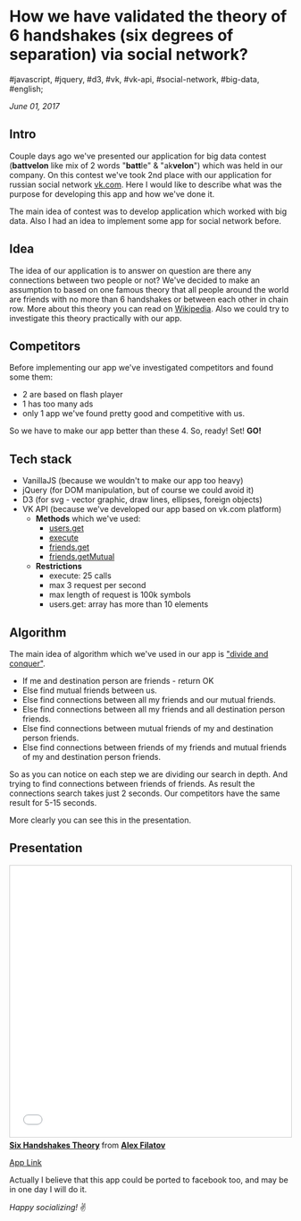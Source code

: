# How we have validated the theory of 6 handshakes (six degrees of separation) via social network?

#javascript, #jquery, #d3, #vk, #vk-api, #social-network, #big-data, #english;

_June 01, 2017_

## Intro

Couple days ago we've presented our application for big data contest (**battvelon** like mix of 2 words "**batt**le" & "ak**velon**") which was held in our company. On this contest we've took 2nd place with our application for russian social network [vk.com](https://vk.com). Here I would like to describe what was the purpose for developing this app and how we've done it. 

The main idea of contest was to develop application which worked with big data. Also I had an idea to implement some app for social network before.

## Idea

The idea of our application is to answer on question are there any connections between two people or not? We've decided to make an assumption to based on one famous theory that all people around the world are friends with no more than 6 handshakes or between each other in chain row. More about this theory you can read on [Wikipedia](https://en.wikipedia.org/wiki/Six_degrees_of_separation). Also we could try to investigate this theory practically with our app.

## Competitors

Before implementing our app we've investigated competitors and found some them:

* 2 are based on flash player
* 1 has too many ads
* only 1 app we've found pretty good and competitive with us.

So we have to make our app better than these 4. So, ready! Set! **GO!**

## Tech stack

* VanillaJS (because we wouldn't to make our app too heavy)
* jQuery (for DOM manipulation, but of course we could avoid it)
* D3 (for svg - vector graphic, draw lines, ellipses, foreign objects)
* VK API (because we've developed our app based on vk.com platform)
  - **Methods** which we've used:
    - [users.get](https://vk.com/dev/users.get)
    - [execute](https://vk.com/dev/execute)
    - [friends.get](https://vk.com/dev/friends.get)
    - [friends.getMutual](https://vk.com/dev/friends.getMutual)
  - **Restrictions**
    - execute: 25 calls
    - max 3 request per second
    - max length of request is 100k symbols
    - users.get: array has more than 10 elements 

## Algorithm

The main idea of algorithm which we've used in our app is ["divide and conquer"](https://en.wikipedia.org/wiki/Divide-and-conquer_algorithm). 

* If me and destination person are friends - return OK
* Else find mutual friends between us.
* Else find connections between all my friends and our mutual friends.
* Else find connections between all my friends and all destination person friends.
* Else find connections between mutual friends of my and destination person friends.
* Else find connections between friends of my friends and mutual friends of my and destination person friends.

So as you can notice on each step we are dividing our search in depth. And trying to find connections between friends of friends.
As result the connections search takes just 2 seconds. Our competitors have the same result for 5-15 seconds.

More clearly you can see this in the presentation.

## Presentation

<iframe src="//www.slideshare.net/slideshow/embed_code/key/gPIs1JlvUsWrRg" width="595" height="485" frameborder="0" marginwidth="0" marginheight="0" scrolling="no" style="border:1px solid #CCC; border-width:1px; margin-bottom:5px; max-width: 100%;" allowfullscreen> </iframe> <div style="margin-bottom:5px"> <strong> <a href="//www.slideshare.net/AlexFilatov3/six-handshakes-theory" title="Six Handshakes Theory" target="_blank">Six Handshakes Theory</a> </strong> from <strong><a href="https://www.slideshare.net/AlexFilatov3" target="_blank">Alex Filatov</a></strong> </div>

[App Link](https://vk.com/app4793565_8859451)

Actually I believe that this app could be ported to facebook too, and may be in one day I will do it.

_Happy socializing!_ :v:
